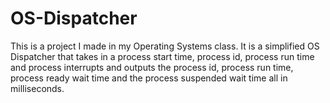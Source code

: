 # OS-Dispatcher
This is a project I made in my Operating Systems class. It is a simplified OS Dispatcher that takes in a process start time, process id, process run time and process interrupts and outputs the process id, process run time, process ready wait time and the process suspended wait time all in milliseconds.
